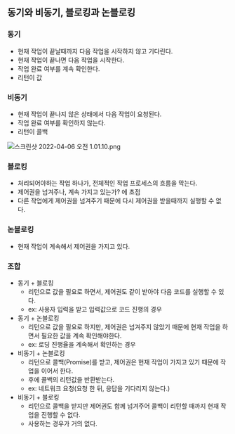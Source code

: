## 동기와 비동기, 블로킹과 논블로킹

### 동기

- 현재 작업이 끝날때까지 다음 작업을 시작하지 않고 기다린다.
- 현재 작업이 끝나면 다음 작업을 시작한다.
- 작업 완료 여부를 계속 확인한다.
- 리턴이 값

### 비동기

- 현재 작업이 끝나지 않은 상태에서 다음 작업이 요청된다.
- 작업 완료 여부를 확인하지 않는다.
- 리턴이 콜백

![스크린샷 2022-04-06 오전 1.01.10.png](https://s3-us-west-2.amazonaws.com/secure.notion-static.com/281b162f-42b4-4acb-8dda-2c7c57af087b/스크린샷_2022-04-06_오전_1.01.10.png)

### 블로킹

- 처리되어야하는 작업 하나가, 전체적인 작업 프로세스의 흐름을 막는다.
- 제어권을 넘겨주나, 계속 가지고 있는가? 에 초점
- 다른 작업에게 제어권을 넘겨주기 때문에 다시 제어권을 받을때까지 실행할 수 없다.

### 논블로킹

- 현재 작업이 계속해서 제어권을 가지고 있다.

### 조합

- 동기 + 블로킹
  - 리턴으로 값을 필요로 하면서, 제어권도 같이 받아야 다음 코드를 실행할 수 있다.
  - ex: 사용자 입력을 받고 입력값으로 코드 진행의 경우
- 동기 + 논블로킹
  - 리턴으로 값을 필요로 하지만, 제어권은 넘겨주지 않았기 때문에 현재 작업을 하면서 필요한 값을 계속 확인해야한다.
  - ex: 로딩 진행율을 계속해서 확인하는 경우
- 비동기 + 논블로킹
  - 리턴으로 콜백(Promise)를 받고, 제어권은 현재 작업이 가지고 있기 때문에 작업을 이어서 한다.
  - 후에 콜백의 리턴값을 반환받는다.
  - ex: 네트워크 요청(요청 한 뒤, 응답을 기다리지 않는다.)
- 비동기 + 블로킹
  - 리턴으로 콜백을 받지만 제어권도 함께 넘겨주어 콜백이 리턴할 때까지 현재 작업을 진행할 수 없다.
  - 사용하는 경우가 거의 없다.
